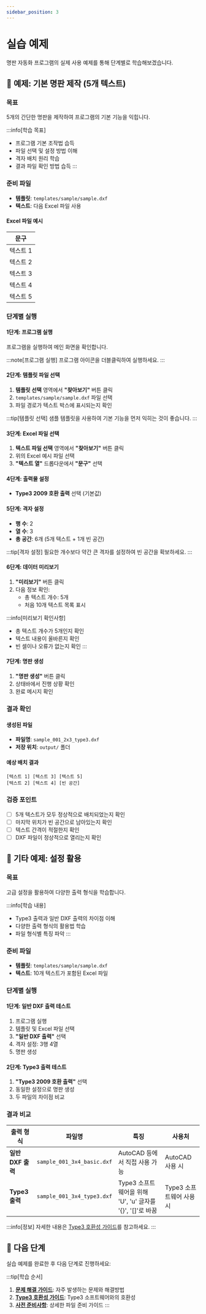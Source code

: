 ```yaml
---
sidebar_position: 3
---
```


# 실습 예제

명판 자동화 프로그램의 실제 사용 예제를 통해 단계별로 학습해보겠습니다.

## 📝 예제: 기본 명판 제작 (5개 텍스트)

### 목표
5개의 간단한 명판을 제작하여 프로그램의 기본 기능을 익힙니다.

:::info[학습 목표]
- 프로그램 기본 조작법 습득
- 파일 선택 및 설정 방법 이해
- 격자 배치 원리 학습
- 결과 파일 확인 방법 습득
:::

### 준비 파일

- **템플릿**: `templates/sample/sample.dxf`
- **텍스트**: 다음 Excel 파일 사용

#### Excel 파일 예시

|  문구   |
|--------|
| 텍스트 1 |
| 텍스트 2 |
| 텍스트 3 |
| 텍스트 4 |
| 텍스트 5 |

### 단계별 실행

#### 1단계: 프로그램 실행
프로그램을 실행하여 메인 화면을 확인합니다.

:::note[프로그램 실행]
프로그램 아이콘을 더블클릭하여 실행하세요.
:::

#### 2단계: 템플릿 파일 선택
1. **템플릿 선택** 영역에서 **"찾아보기"** 버튼 클릭
2. `templates/sample/sample.dxf` 파일 선택
3. 파일 경로가 텍스트 박스에 표시되는지 확인

:::tip[템플릿 선택]
샘플 템플릿을 사용하여 기본 기능을 먼저 익히는 것이 좋습니다.
:::

#### 3단계: Excel 파일 선택
1. **텍스트 파일 선택** 영역에서 **"찾아보기"** 버튼 클릭
2. 위의 Excel 예시 파일 선택
3. **"텍스트 열"** 드롭다운에서 **"문구"** 선택

#### 4단계: 출력물 설정
- **Type3 2009 호환 출력** 선택 (기본값)

#### 5단계: 격자 설정
- **행 수**: 2
- **열 수**: 3
- **총 공간**: 6개 (5개 텍스트 + 1개 빈 공간)

:::tip[격자 설정]
필요한 개수보다 약간 큰 격자를 설정하여 빈 공간을 확보하세요.
:::

#### 6단계: 데이터 미리보기
1. **"미리보기"** 버튼 클릭
2. 다음 정보 확인:
   - 총 텍스트 개수: 5개
   - 처음 10개 텍스트 목록 표시

:::info[미리보기 확인사항]
- 총 텍스트 개수가 5개인지 확인
- 텍스트 내용이 올바른지 확인
- 빈 셀이나 오류가 없는지 확인
:::

#### 7단계: 명판 생성
1. **"명판 생성"** 버튼 클릭
2. 상태바에서 진행 상황 확인
3. 완료 메시지 확인

### 결과 확인

#### 생성된 파일
- **파일명**: `sample_001_2x3_type3.dxf`
- **저장 위치**: `output/` 폴더

#### 예상 배치 결과
```
[텍스트 1] [텍스트 3] [텍스트 5]
[텍스트 2] [텍스트 4] [빈 공간]
```

### 검증 포인트

- [ ] 5개 텍스트가 모두 정상적으로 배치되었는지 확인
- [ ] 마지막 위치가 빈 공간으로 남아있는지 확인
- [ ] 텍스트 간격이 적절한지 확인
- [ ] DXF 파일이 정상적으로 열리는지 확인

## 🔧 기타 예제: 설정 활용

### 목표
고급 설정을 활용하여 다양한 출력 형식을 학습합니다.

:::info[학습 내용]
- Type3 출력과 일반 DXF 출력의 차이점 이해
- 다양한 출력 형식의 활용법 학습
- 파일 형식별 특징 파악
:::

### 준비 파일

- **템플릿**: `templates/sample/sample.dxf`
- **텍스트**: 10개 텍스트가 포함된 Excel 파일

### 단계별 실행

#### 1단계: 일반 DXF 출력 테스트
1. 프로그램 실행
2. 템플릿 및 Excel 파일 선택
3. **"일반 DXF 출력"** 선택
4. 격자 설정: 3행 4열
5. 명판 생성

#### 2단계: Type3 출력 테스트
1. **"Type3 2009 호환 출력"** 선택
2. 동일한 설정으로 명판 생성
3. 두 파일의 차이점 비교

### 결과 비교

| 출력 형식 | 파일명 | 특징 | 사용처 |
|-----------|--------|------|--------|
| **일반 DXF 출력** | `sample_001_3x4_basic.dxf` | AutoCAD 등에서 직접 사용 가능 | AutoCAD 사용 시 |
| **Type3 출력** | `sample_001_3x4_type3.dxf` | Type3 소프트웨어을 위해 'U', 'u' 글자를 '\{\}', '[]'로 바꿈 | Type3 소프트웨어 사용 시 |

:::info[정보]
자세한 내용은 [Type3 호환성 가이드](./richwon-software-type3.md)를 참고하세요.
:::

## 🎯 다음 단계

실습 예제를 완료한 후 다음 단계로 진행하세요:

:::tip[학습 순서]
1. **[문제 해결 가이드](./richwon-software-troubleshooting.md)**: 자주 발생하는 문제와 해결방법
2. **[Type3 호환성 가이드](./richwon-software-type3.md)**: Type3 소프트웨어와의 호환성
3. **[사전 준비사항](./richwon-software-prepare.md)**: 상세한 파일 준비 가이드
::: 
